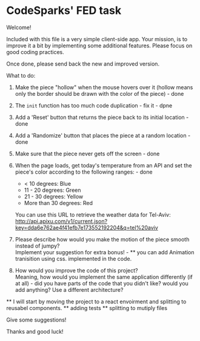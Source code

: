 # CodeSparks' FED task
Welcome!

Included with this file is a very simple client-side app.
Your mission, is to improve it a bit by implementing some additional features.
Please focus on good coding practices.  

Once done, please send back the new and improved version.

What to do:
1) Make the piece "hollow" when the mouse hovers over it (hollow means only the border should be drawn with the color of the piece) - done
2) The `init` function has too much code duplication - fix it  - dpne
3) Add a 'Reset' button that returns the piece back to its initial location - done
4) Add a 'Randomize' button that places the piece at a random location -done
5) Make sure that the piece never gets off the screen - done
6) When the page loads, get today's temperature from an API and set the piece's color according to the following ranges: - done 
    - < 10 degrees: Blue
    - 11 - 20 degrees: Green
    - 21 - 30 degrees: Yellow
    - More than 30 degrees: Red

    You can use this URL to retrieve the weather data for Tel-Aviv:  
    http://api.apixu.com/v1/current.json?key=dda6e762ae4f41efb7e173552192204&q=tel%20aviv
7) Please describe how would you make the motion of the piece smooth instead of jumpy?  
   Implement your suggestion for extra bonus! - 
   ** you can add Animation tranisition using css. implemented in the code.

8) How would you improve the code of this project?   
Meaning, how would you implement the same application differently (if at all) - did you have parts of the code that you didn't like? would you add anything? Use a different architecture? 

** I will start by moving the project to a react envoirment and splitting to reusabel components.
** adding tests
** splitting to mutiply files

Give some suggestions!

Thanks and good luck!
